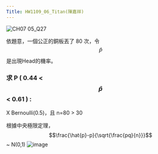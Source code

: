 ```yaml
---
Title: HW1109_06_Titan(陳嘉祥)
---
```


![CH07 05_Q27](https://github.com/user-attachments/assets/10599431-14ac-4ff9-9a3b-072bc16812bd)

依題意，一個公正的銅板丟了 80 次，令 $$\hat{P}$$是出現Head的機率。
### 求 P ( 0.44 < $$\hat{p}$$ < 0.61 ) : 
X Bernoulli(0.5)，且 n=80 > 30

根據中央極限定理， $$\frac{\hat{p}-p}{\sqrt{\frac{pq}{n}}}$$ ~ N(0,1)
![image](https://github.com/user-attachments/assets/21915b4c-ae31-4f37-a70c-264ad41c5a29)

